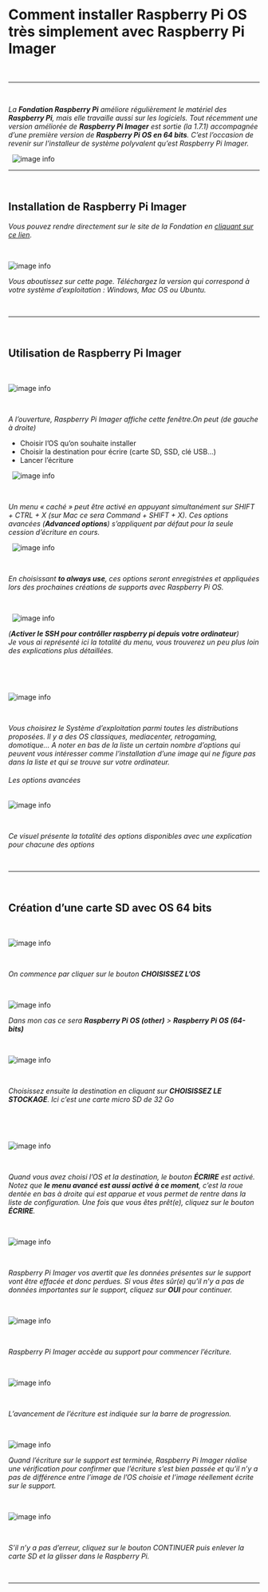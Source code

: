 # Comment installer Raspberry Pi OS  très simplement avec Raspberry Pi Imager

&nbsp;
***
&nbsp;

_La **Fondation Raspberry Pi** améliore régulièrement le matériel des **Raspberry Pi**, mais elle travaille aussi sur les logiciels. Tout récemment une version améliorée de **Raspberry Pi Imager** est sortie (la 1.7.1) accompagnée d’une première version de **Raspberry Pi OS en 64 bits**. C’est l’occasion de revenir sur l’installeur de système polyvalent qu’est Raspberry Pi Imager._
&nbsp;

&nbsp;
![image info](./pictures/md-bfd602be71b2c1099b91877aed3b41f0.png)
&nbsp;
***
&nbsp;

## Installation de Raspberry Pi Imager

_Vous pouvez  rendre directement sur le site de la Fondation en [cliquant sur ce lien](https://www.raspberrypi.com/software/)._

&nbsp;

![image info](./pictures/download-rpiimager-win.webp)

_Vous aboutissez sur cette page. Téléchargez la version qui correspond à votre système d’exploitation : Windows, Mac OS ou Ubuntu._

&nbsp;
***
&nbsp;
## Utilisation de Raspberry Pi Imager

&nbsp;

![image info](./pictures/imager_1.7_09.jpg)

&nbsp;

_A l’ouverture, Raspberry Pi Imager affiche cette fenêtre.On peut (de gauche à droite)_
* Choisir l’OS qu’on souhaite installer
* Choisir la destination pour écrire (carte SD, SSD, clé USB…)
* Lancer l’écriture
&nbsp;

&nbsp;
![image info](./pictures/imager_1.7_10.jpg)

&nbsp;

_Un menu « caché » peut être activé en appuyant simultanément sur SHIFT + CTRL + X (sur Mac ce sera Command + SHIFT + X). Ces options avancées (**Advanced options**) s’appliquent par défaut pour la seule cession d’écriture en cours._
&nbsp;

&nbsp;
![image info](./pictures/imager_1.7_11.jpg)

&nbsp;

_En choisissant **to always use**, ces options seront enregistrées et appliquées lors des prochaines créations de supports avec Raspberry Pi OS._

&nbsp;

&nbsp;
![image info](./pictures/imager_1.7_11a.jpg)
&nbsp;

_(**Activer le SSH pour contrôller raspberry pi  depuis votre ordinateur**)_   
_Je vous ai représenté ici la totalité du menu, vous trouverez un peu plus loin des explications plus détaillées._

&nbsp;

&nbsp;

![image info](./pictures/imager_1.7_14.jpg)

&nbsp;

_Vous choisirez le Système d’exploitation parmi toutes les distributions proposées. Il y a des OS classiques, mediacenter, retrogaming, domotique… A noter en bas de la liste un certain nombre d’options qui peuvent vous intéresser comme l’installation d’une image qui ne figure pas dans la liste et qui se trouve sur votre ordinateur._


###### Les options avancées

![image info](./pictures/imager_1.7_15.jpg)

&nbsp;

_Ce visuel présente la totalité des options disponibles avec une explication pour chacune des options_

&nbsp;
***
&nbsp;

## Création d’une carte SD avec OS 64 bits

&nbsp;

 ![image info](./pictures/imager_1.7_09.jpg)

&nbsp;

_On commence par cliquer sur le bouton **CHOISISSEZ L’OS**_

&nbsp;

 ![image info](./pictures/imager_1.7_16.jpg)

_Dans mon cas ce sera **Raspberry Pi OS (other)** > **Raspberry Pi OS (64-bits)**_

&nbsp;

 ![image info](./pictures/imager_1.7_17.jpg)

&nbsp;

_Choisissez ensuite la destination en cliquant sur **CHOISISSEZ LE STOCKAGE**. Ici c’est une carte micro SD de 32 Go_

&nbsp;

&nbsp;

 ![image info](./pictures/imager_1.7_18.jpg)

&nbsp;

_Quand vous avez choisi l’OS et la destination, le bouton **ÉCRIRE** est activé. Notez que **le menu avancé est aussi activé à ce moment**, c’est la roue dentée en bas à droite qui est apparue et vous permet de rentre dans la liste de configuration. Une fois que vous êtes prêt(e), cliquez sur le bouton **ÉCRIRE**._

&nbsp;

 ![image info](./pictures/imager_1.7_19.jpg)

&nbsp;

_Raspberry Pi Imager vos avertit que les données présentes sur le support vont être effacée et donc perdues. Si vous êtes sûr(e) qu’il n’y a pas de données importantes sur le support, cliquez sur **OUI** pour continuer._

&nbsp;

 ![image info](./pictures/imager_1.7_20.jpg)

&nbsp;

_Raspberry Pi Imager accède au support pour commencer l’écriture._

&nbsp;

 ![image info](./pictures/imager_1.7_21.jpg)

&nbsp;

_L’avancement de l’écriture est indiquée sur la barre de progression._

&nbsp;

 ![image info](./pictures/imager_1.7_22.jpg)
&nbsp;

_Quand l’écriture sur le support est terminée, Raspberry Pi Imager réalise une vérification pour confirmer que l’écriture s’est bien passée et qu’il n’y a pas de différence entre l’image de l’OS choisie et l’image réellement écrite sur le support._

&nbsp;

 ![image info](./pictures/imager_1.7_23.jpg)

&nbsp;

_S’il n’y a pas d’erreur, cliquez sur le bouton CONTINUER puis enlever la carte SD et la glisser dans le Raspberry Pi._

&nbsp;
***
&nbsp;


